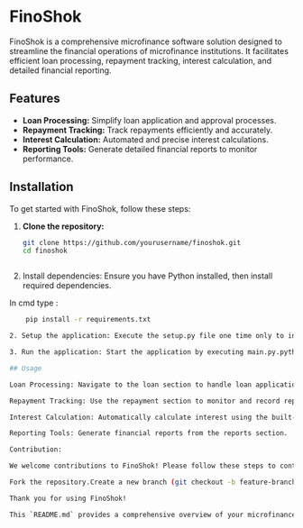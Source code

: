 # FinoShok

FinoShok is a comprehensive microfinance software solution designed to streamline the financial operations of microfinance institutions. It facilitates efficient loan processing, repayment tracking, interest calculation, and detailed financial reporting.

## Features

- **Loan Processing:** Simplify loan application and approval processes.
- **Repayment Tracking:** Track repayments efficiently and accurately.
- **Interest Calculation:** Automated and precise interest calculations.
- **Reporting Tools:** Generate detailed financial reports to monitor performance.

## Installation

To get started with FinoShok, follow these steps:

1. **Clone the repository:**
   ```bash
   git clone https://github.com/yourusername/finoshok.git
   cd finoshok



1. Install dependencies: Ensure you have Python installed, then install required dependencies.

In cmd type : 

```bash
    pip install -r requirements.txt

2. Setup the application: Execute the setup.py file one time only to initialize the application.python setup.py

3. Run the application: Start the application by executing main.py.python main.py

## Usage

Loan Processing: Navigate to the loan section to handle loan applications.

Repayment Tracking: Use the repayment section to monitor and record repayments.

Interest Calculation: Automatically calculate interest using the built-in calculator.

Reporting Tools: Generate financial reports from the reports section.

Contribution: 

We welcome contributions to FinoShok! Please follow these steps to contribute:

Fork the repository.Create a new branch (git checkout -b feature-branch).Commit your changes (git commit -am 'Add new feature').Push to the branch (git push origin feature-branch).Create a new Pull Request. ContactFor any inquiries or support, please contact us at yashrajkumawat7357@gmail.com . 

Thank you for using FinoShok!

This `README.md` provides a comprehensive overview of your microfinance software, including features, installation instructions, usage, contributing guidelines, and contact information. Feel free to adjust the details, especially the repository URL and contact information, to match your specific project setup.